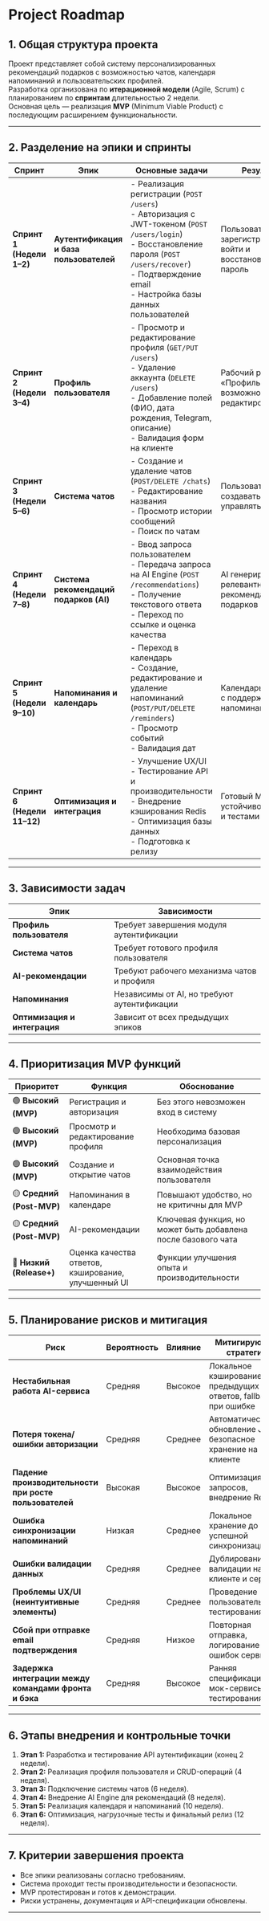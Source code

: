 # Project Roadmap

## 1. Общая структура проекта

Проект представляет собой систему персонализированных рекомендаций подарков с возможностью чатов, календаря напоминаний и пользовательских профилей.  
Разработка организована по **итерационной модели** (Agile, Scrum) с планированием по **спринтам** длительностью 2 недели.  
Основная цель — реализация **MVP** (Minimum Viable Product) с последующим расширением функциональности.

---

## 2. Разделение на эпики и спринты

| Спринт                      | Эпик                                    | Основные задачи                                                                                                                                                                                                            | Результат                                                          |
| --------------------------- | --------------------------------------- | -------------------------------------------------------------------------------------------------------------------------------------------------------------------------------------------------------------------------- | ------------------------------------------------------------------ |
| **Спринт 1 (Недели 1–2)**   | **Аутентификация и база пользователей** | - Реализация регистрации (`POST /users`) <br> - Авторизация с JWT-токеном (`POST /users/login`) <br> - Восстановление пароля (`POST /users/recover`) <br> - Подтверждение email <br> - Настройка базы данных пользователей | Пользователь может зарегистрироваться, войти и восстановить пароль |
| **Спринт 2 (Недели 3–4)**   | **Профиль пользователя**                | - Просмотр и редактирование профиля (`GET/PUT /users`) <br> - Удаление аккаунта (`DELETE /users`) <br> - Добавление полей (ФИО, дата рождения, Telegram, описание) <br> - Валидация форм на клиенте                        | Рабочий раздел «Профиль» с возможностью редактирования             |
| **Спринт 3 (Недели 5–6)**   | **Система чатов**                       | - Создание и удаление чатов (`POST/DELETE /chats`) <br> - Редактирование названия <br> - Просмотр истории сообщений <br> - Поиск по чатам                                                                                  | Пользователь может создавать и управлять чатами                    |
| **Спринт 4 (Недели 7–8)**   | **Система рекомендаций подарков (AI)**  | - Ввод запроса пользователем <br> - Передача запроса на AI Engine (`POST /recommendations`) <br> - Получение текстового ответа <br> - Переход по ссылке и оценка качества                                                  | AI генерирует релевантные рекомендации подарков                    |
| **Спринт 5 (Недели 9–10)**  | **Напоминания и календарь**             | - Переход в календарь <br> - Создание, редактирование и удаление напоминаний (`POST/PUT/DELETE /reminders`) <br> - Просмотр событий <br> - Валидация дат                                                                   | Календарь событий с поддержкой напоминаний                         |
| **Спринт 6 (Недели 11–12)** | **Оптимизация и интеграция**            | - Улучшение UX/UI <br> - Тестирование API и производительности <br> - Внедрение кэширования Redis <br> - Оптимизация базы данных <br> - Подготовка к релизу                                                                | Готовый MVP с устойчивой работой и тестами                         |

---

## 3. Зависимости задач

| Эпик                         | Зависимости                                 |
| ---------------------------- | ------------------------------------------- |
| **Профиль пользователя**     | Требует завершения модуля аутентификации    |
| **Система чатов**            | Требует готового профиля пользователя       |
| **AI-рекомендации**          | Требуют рабочего механизма чатов и профиля  |
| **Напоминания**              | Независимы от AI, но требуют аутентификации |
| **Оптимизация и интеграция** | Зависит от всех предыдущих эпиков           |

---

## 4. Приоритизация MVP функций

| Приоритет                 | Функция                                             | Обоснование                                                   |
| ------------------------- | --------------------------------------------------- | ------------------------------------------------------------- |
| 🟢 **Высокий (MVP)**      | Регистрация и авторизация                           | Без этого невозможен вход в систему                           |
| 🟢 **Высокий (MVP)**      | Просмотр и редактирование профиля                   | Необходима базовая персонализация                             |
| 🟢 **Высокий (MVP)**      | Создание и открытие чатов                           | Основная точка взаимодействия пользователя                    |
| 🟡 **Средний (Post-MVP)** | Напоминания в календаре                             | Повышают удобство, но не критичны для MVP                     |
| 🟡 **Средний (Post-MVP)** | AI-рекомендации                                     | Ключевая функция, но может быть добавлена после базового чата |
| 🔵 **Низкий (Release+)**  | Оценка качества ответов, кэширование, улучшенный UI | Функции улучшения опыта и производительности                  |

---

## 5. Планирование рисков и митигация

| Риск                                                   | Вероятность | Влияние | Митигирующая стратегия                                        |
| ------------------------------------------------------ | ----------- | ------- | ------------------------------------------------------------- |
| **Нестабильная работа AI-сервиса**                     | Средняя     | Высокое | Локальное кэширование предыдущих ответов, fallback при ошибке |
| **Потеря токена/ошибки авторизации**                   | Средняя     | Среднее | Автоматическое обновление JWT, безопасное хранение на клиенте |
| **Падение производительности при росте пользователей** | Высокая     | Высокое | Оптимизация запросов, внедрение Redis                         |
| **Ошибка синхронизации напоминаний**                   | Низкая      | Среднее | Локальное хранение до успешной синхронизации                  |
| **Ошибки валидации данных**                            | Средняя     | Среднее | Дублирование валидации на клиенте и сервере                   |
| **Проблемы UX/UI (неинтуитивные элементы)**            | Средняя     | Среднее | Проведение пользовательского тестирования                     |
| **Сбой при отправке email подтверждения**              | Средняя     | Низкое  | Повторная отправка, логирование ошибок сервиса                |
| **Задержка интеграции между командами фронта и бэка**  | Средняя     | Высокое | Ранняя спецификация API, мок-сервисы для тестирования         |

---

## 6. Этапы внедрения и контрольные точки

1. **Этап 1:** Разработка и тестирование API аутентификации (конец 2 недели).
2. **Этап 2:** Реализация профиля пользователя и CRUD-операций (4 неделя).
3. **Этап 3:** Подключение системы чатов (6 неделя).
4. **Этап 4:** Внедрение AI Engine для рекомендаций (8 неделя).
5. **Этап 5:** Реализация календаря и напоминаний (10 неделя).
6. **Этап 6:** Оптимизация, нагрузочные тесты и финальный релиз (12 неделя).

---

## 7. Критерии завершения проекта

- Все эпики реализованы согласно требованиям.
- Система проходит тесты производительности и безопасности.
- MVP протестирован и готов к демонстрации.
- Риски устранены, документация и API-спецификации обновлены.

---
